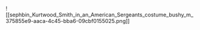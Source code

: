 ![[sephbin_Kurtwood_Smith_in_an_American_Sergeants_costume_bushy_m_375855e9-aaca-4c45-bba6-09cbf0155025.png]]
